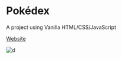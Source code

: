 # Pokédex
A project using Vanilla HTML/CSS/JavaScript

<a href="https://giancarlo-k.github.io/pokedex/" target="_blank">Website</a><br>

![d]([https://img.shields.io/badge/-ReactJs-61DAFB?logo=react&logoColor=white&style=flat](https://shields.io/badge/JavaScript-F7DF1E?logo=JavaScript&logoColor=000&style=flat-square))
